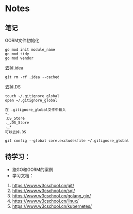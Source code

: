 # Notes


<!--more-->

## 笔记

GORM文件初始化
```
go mod init module_name
go mod tidy
go mod vendor
```

去掉.idea
```
git rm -rf .idea --cached
```
去掉.DS
```
touch ~/.gitignore_global
open ~/.gitignore_global

在 .gitignore_global文件中输入
*~
.DS_Store
._.DS_Store
._*
可以去掉.DS

git config --global core.excludesfile ~/.gitignore_global
```

## 待学习：
- 跑GO和GORM的案例
- 学习文档：
1. https://www.w3cschool.cn/git/
2. https://www.w3cschool.cn/sql/
3. https://www.w3cschool.cn/golang_gin/
4. https://www.w3cschool.cn/linux/
5. https://www.w3cschool.cn/kubernetes/

